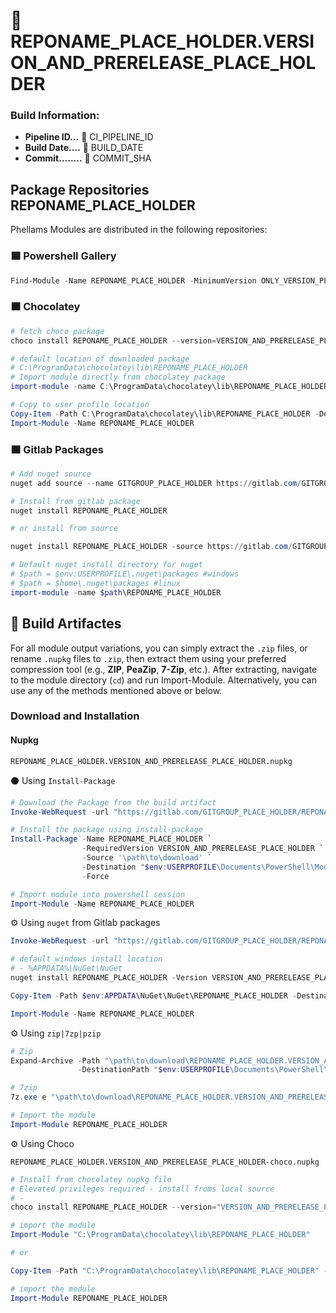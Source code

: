 # 🍹REPONAME_PLACE_HOLDER.VERSION_AND_PRERELEASE_PLACE_HOLDER


### **Build Information:**
 
- **Pipeline ID...** 🔸 CI_PIPELINE_ID
- **Build Date....** 🔸 BUILD_DATE
- **Commit........** 🔸 COMMIT_SHA

## Package Repositories REPONAME_PLACE_HOLDER

Phellams Modules are distributed in the following repositories:

### 🟦 **Powershell Gallery**

```powershell 
Find-Module -Name REPONAME_PLACE_HOLDER -MinimumVersion ONLY_VERSION_PLACE_HOLDER PRERELEASE_PSGAL_PLACE_HOLDER  | Install-module | Import-Module
```
### 🟫 **Chocolatey**

```powershell
# fetch choco package
choco install REPONAME_PLACE_HOLDER --version=VERSION_AND_PRERELEASE_PLACE_HOLDER PRERELEASE_CHOCO_PLACE_HOLDER

# default location of downloaded package
# C:\ProgramData\chocolatey\lib\REPONAME_PLACE_HOLDER
# Import module directly from chocolatey package
import-module -name C:\ProgramData\chocolatey\lib\REPONAME_PLACE_HOLDER

# Copy to user profile location
Copy-Item -Path C:\ProgramData\chocolatey\lib\REPONAME_PLACE_HOLDER -Destination $env:USERPROFILE\Documents\PowerShell\Modules
Import-Module -Name REPONAME_PLACE_HOLDER
```

### 🟧 **Gitlab Packages**

```powershell
# Add nuget source
nuget add source --name GITGROUP_PLACE_HOLDER https://gitlab.com/GITGROUP_PLACE_HOLDER/nuget/v3/index.json

# Install from gitlab package
nuget install REPONAME_PLACE_HOLDER

# or install from source

nuget install REPONAME_PLACE_HOLDER -source https://gitlab.com/GITGROUP_PLACE_HOLDER/nuget/v3/index.json

# Default nuget install directory for nuget
# $path = $env:USERPROFILE\.nuget\packages #windows
# $path = $home\.nuget\packages #linux
import-module -name $path\REPONAME_PLACE_HOLDER
```

## 💼 Build Artifactes

For all module output variations, you can simply extract the `.zip` files, or rename `.nupkg` files to `.zip`, then extract them using your preferred compression tool (e.g., **ZIP**, **PeaZip**, **7-Zip**, etc.). After extracting, navigate to the module directory (`cd`) and run Import-Module. Alternatively, you can use any of the methods mentioned above or below.

### Download and Installation

#### Nupkg

`REPONAME_PLACE_HOLDER.VERSION_AND_PRERELEASE_PLACE_HOLDER.nupkg` 

⚫ Using `Install-Package`

```powershell
# Download the Package from the build artifact
Invoke-WebRequest -url "https://gitlab.com/GITGROUP_PLACE_HOLDER/REPONAME_PLACE_HOLDER/-/jobs/$($ENV:CI_JOB_ID)/artifacts/raw/dist/psgal/REPONAME_PLACE_HOLDER.VERSION_AND_PRERELEASE_PLACE_HOLDER.nupkg"

# Install the package using install-package
Install-Package -Name REPONAME_PLACE_HOLDER `
                -RequiredVersion VERSION_AND_PRERELEASE_PLACE_HOLDER `
                -Source '\path\to\download' `
                -Destination "$env:USERPROFILE\Documents\PowerShell\Modules\REPONAME_PLACE_HOLDER" `
                -Force

# Import module into powershell session
Import-Module -Name REPONAME_PLACE_HOLDER
``` 

⚙️ Using `nuget` from Gitlab packages

```powershell
Invoke-WebRequest -url "https://gitlab.com/GITGROUP_PLACE_HOLDER/REPONAME_PLACE_HOLDER/-/jobs/$($ENV:CI_JOB_ID)/artifacts/raw/dist/nuget/REPONAME_PLACE_HOLDER.VERSION_AND_PRERELEASE_PLACE_HOLDER.nupkg" -OutFile "\path\to\download\REPONAME_PLACE_HOLDER.VERSION_AND_PRERELEASE_PLACE_HOLDER.nupkg"

# default windows install location
# - %APPDATA%\NuGet\NuGet
nuget install REPONAME_PLACE_HOLDER -Version VERSION_AND_PRERELEASE_PLACE_HOLDER

Copy-Item -Path $env:APPDATA\NuGet\NuGet\REPONAME_PLACE_HOLDER -Destination $env:USERPROFILE\Documents\PowerShell\Modules

Import-Module -Name REPONAME_PLACE_HOLDER
```

⚙️ Using `zip|7zp|pzip`

```powershell
# Zip
Expand-Archive -Path "\path\to\download\REPONAME_PLACE_HOLDER.VERSION_AND_PRERELEASE_PLACE_HOLDER.nupkg" `
               -DestinationPath "$env:USERPROFILE\Documents\PowerShell\Modules\REPONAME_PLACE_HOLDER"

# 7zip
7z.exe e "\path\to\download\REPONAME_PLACE_HOLDER.VERSION_AND_PRERELEASE_PLACE_HOLDER.nupkg" -o$env:USERPROFILE\Documents\PowerShell\Modules\REPONAME_PLACE_HOLDER

# Import the module
Import-Module REPONAME_PLACE_HOLDER
```

⚙️ Using Choco

`REPONAME_PLACE_HOLDER.VERSION_AND_PRERELEASE_PLACE_HOLDER-choco.nupkg`

```powershell
# Install from chocolatey nupkg file
# Elevated privileges required - install froms local source
# -
choco install REPONAME_PLACE_HOLDER --version="VERSION_AND_PRERELEASE_PLACE_HOLDER" --source="/download/path/to/REPONAME_PLACE_HOLDER.VERSION_AND_PRERELEASE_PLACE_HOLDER.nupkg" PRERELEASE_CHOCO_PLACE_HOLDER

# import the module
Import-Module "C:\ProgramData\chocolatey\lib\REPONAME_PLACE_HOLDER"

# or

Copy-Item -Path "C:\ProgramData\chocolatey\lib\REPONAME_PLACE_HOLDER" -Destination $env:USERPROFILE\Documents\PowerShell\Modules\REPONAME_PLACE_HOLDER

# import the module
Import-Module REPONAME_PLACE_HOLDER
```